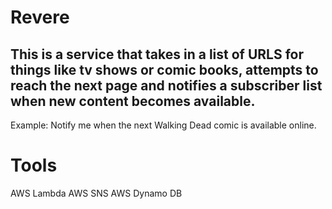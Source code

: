 # Revere

## This is a service that takes in a list of URLS for things like tv shows or comic books, attempts to reach the next page and notifies a subscriber list when new content becomes available.

Example: Notify me when the next Walking Dead comic is available online.

# Tools

AWS Lambda
AWS SNS
AWS Dynamo DB

